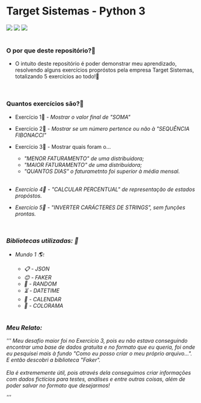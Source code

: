 # Target Sistemas - Python 3

<div style="display: inline_block">
  <img src="https://img.shields.io/badge/Python-14354C?style=for-the-badge&logo=python&logoColor=white" />
  <img src="https://img.shields.io/badge/GitHub-100000?style=for-the-badge&logo=github&logoColor=white" />
  <img src="https://img.shields.io/badge/Visual_Studio_Code-0078D4?style=for-the-badge&logo=visual%20code&logoColor=white" />
</div>


<br>

### O por que deste repositório?💾
- O intuito deste repositório é poder demonstrar meu aprendizado, resolvendo alguns exercícios propróstos pela empresa Target Sistemas, totalizando 5 exercícios ao todo!📲

<br>

### Quantos exercícios são?📝
- Exercício 1📝 - <em>Mostrar o valor final de "SOMA"</em>
- Exercício 2📝 - <em>Mostrar se um número pertence ou não à "SEQUÊNCIA FIBONACCI"</em>
- Exercício 3📝 - Mostrar quais foram o...
    - <em>"MENOR FATURAMENTO" de uma distribuidora;</em>
    - <em>"MAIOR FATURAMENTO" de uma distribuidora;</em>
    - <em>"QUANTOS DIAS" o faturametnto foi superior à média mensal.
    
    <br>
- Exercício 4📝 - <em>"CALCULAR PERCENTUAL" de representação de estados propóstos.
- Exercício 5📝 - <em>"INVERTER CARÁCTERES DE STRINGS", sem funções prontas.

<br>

### Bibliotecas utilizadas: 📝
- Mundo 1 🌎:
    - 📋 - JSON
    - 😊 - FAKER
    - 🎲 - RANDOM
    - ⏳ - DATETIME
    - 📆 - CALENDAR
    - 🌈 - COLORAMA


  <br>

### Meu Relato:
'''
    <em>Meu desafio maior foi no Exercício 3, pois eu não estava conseguindo encontrar uma base de dados gratuita e no formato que eu queria, foi onde eu pesquisei mais à fundo "Como eu posso criar o meu próprio arquivo...". E então descobri a biblioteca "Faker".</em><br><br>
    Ela é extrememente útil, pois através dela conseguimos criar informações com dados fictícios para testes, análises e entre outras coisas, além de poder salvar no formato que desejarmos!

'''
